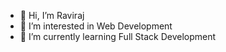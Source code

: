 - 👋 Hi, I’m Raviraj
- 👀 I’m interested in Web Development
- 🌱 I’m currently learning Full Stack Development
<!---
ravirraj/ravirraj is a ✨ special ✨ repository because its `README.md` (this file) appears on your GitHub profile.
You can click the Preview link to take a look at your changes.
--->
